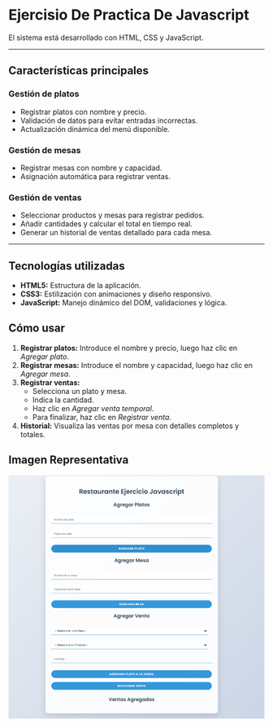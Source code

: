 # Ejercisio De Practica De Javascript

El sistema está desarrollado con HTML, CSS y JavaScript.

---

## Características principales

### Gestión de platos
- Registrar platos con nombre y precio.
- Validación de datos para evitar entradas incorrectas.
- Actualización dinámica del menú disponible.

### Gestión de mesas
- Registrar mesas con nombre y capacidad.
- Asignación automática para registrar ventas.

### Gestión de ventas
- Seleccionar productos y mesas para registrar pedidos.
- Añadir cantidades y calcular el total en tiempo real.
- Generar un historial de ventas detallado para cada mesa.

---

## Tecnologías utilizadas

- **HTML5:** Estructura de la aplicación.
- **CSS3:** Estilización con animaciones y diseño responsivo.
- **JavaScript:** Manejo dinámico del DOM, validaciones y lógica.


## Cómo usar
1. **Registrar platos:** Introduce el nombre y precio, luego haz clic en *Agregar plato*.
2. **Registrar mesas:** Introduce el nombre y capacidad, luego haz clic en *Agregar mesa*.
3. **Registrar ventas:**
   - Selecciona un plato y mesa.
   - Indica la cantidad.
   - Haz clic en *Agregar venta temporal*.
   - Para finalizar, haz clic en *Registrar venta*.
4. **Historial:** Visualiza las ventas por mesa con detalles completos y totales.

## Imagen Representativa
![Imagen Representativa](image.png)